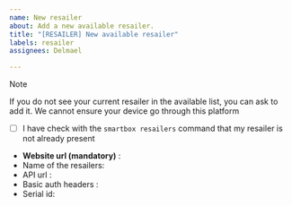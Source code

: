```yaml
---
name: New resailer
about: Add a new available resailer.
title: "[RESAILER] New available resailer"
labels: resailer
assignees: Delmael

---
```


> [!NOTE]
> If you do not see your current resailer in the available list, you can ask to add it. We cannot ensure your device go through this platform

* [ ] I have check with the `smartbox resailers` command that my resailer is not already present
* **Website url (mandatory)** : 
* Name of the resailers:
* API url : 
* Basic auth headers :
* Serial id:
